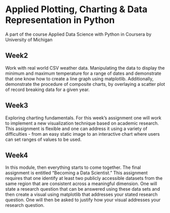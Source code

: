 # Applied Plotting, Charting & Data Representation in Python

A part of the course Applied Data Science with Python in Coursera by University of Michigan


## Week2

Work with real world CSV weather data. 
Manipulating the data to display the minimum and maximum temperature for a range of dates and demonstrate that one know how to create
a line graph using matplotlib.
Additionally, demonstrate the procedure of composite charts, by overlaying a scatter plot of record breaking data for a given year.

## Week3

Exploring charting fundamentals. 
For this week’s assignment one will work to implement a new visualization technique based on academic research. 
This assignment is flexible and one can address it using a variety of difficulties - 
from an easy static image to an interactive chart where users can set ranges of values to be used.

## Week4

In this module, then everything starts to come together. 
The final assignment is entitled “Becoming a Data Scientist.” 
This assignment requires that one identify at least two publicly accessible datasets from the same region that are consistent 
across a meaningful dimension. One will state a research question that can be answered using these data sets and then create 
a visual using matplotlib that addresses your stated research question. One will then be asked to justify 
how your visual addresses your research question.
